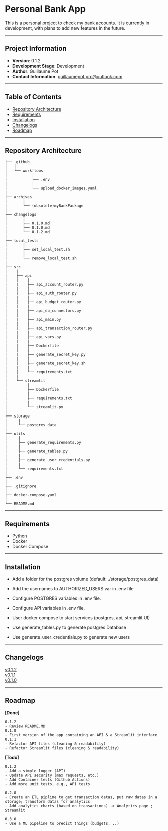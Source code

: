 # Personal Bank App

This is a personal project to check my bank accounts. It is currently in development, with plans to add new features in the future.

---


## Project Information

- **Version**: 0.1.2
- **Development Stage**: Development
- **Author**: Guillaume Pot
- **Contact Information**: guillaumepot.pro@outlook.com

---


## Table of Contents
- [Repository Architecture](#repository-architecture)
- [Requirements](#requirements)
- [Installation](#installation)
- [Changelogs](#Changelogs)
- [Roadmap](#roadmap)

---


## Repository Architecture

```
├── .github
│   │
│   └── workflows
|           |
|           ├── .env
|           |
|           └── upload_docker_images.yaml
|   
├── archives
|       |
|       └── (obsolete)myBankPackage
|        
├── changelogs
|       |
|       ├── 0.1.0.md
|       ├── 0.1.0.md
|       └── 0.1.2.md
|        
├── local_tests
|       |
|       ├── set_local_test.sh
|       |
|       └── remove_local_test.sh
|
├── src
|    |
|    ├── api
|    |    |
|    |    ├── api_account_router.py
|    |    |
|    |    ├── api_auth_router.py
|    |    |
|    |    ├── api_budget_router.py
|    |    |
|    |    ├── api_db_connectors.py
|    |    |
|    |    ├── api_main.py
|    |    |
|    |    ├── api_transaction_router.py
|    |    |
|    |    ├── api_vars.py
|    |    |
|    |    ├── Dockerfile
|    |    |
|    |    ├── generate_secret_key.py
|    |    |
|    |    ├── generate_secret_key.sh
|    |    |
|    |    └── requirements.txt
|    |
|    └── streamlit
|         |
|         ├── Dockerfile
|         |
|         ├── requirements.txt
|         |
|         └── streamlit.py
|
├── storage
|     |
|     └── postgres_data
|
├── utils
|     |
|     ├── generate_requirements.py
|     |
|     ├── generate_tables.py
|     |
|     ├── generate_user_credentials.py
|     |
|     └── requirements.txt
|
├── .env
|
├── .gitignore
│
├── docker-compose.yaml
│
└── README.md
```

---

## Requirements
- Python
- Docker
- Docker Compose

---

## Installation
- Add a folder for the postgres volume (default: ./storage/postgres_data)
- Add the usernames to AUTHORIZED_USERS var in .env file
- Configure POSTGRES variables in .env file.
- Configure API variables in .env file.


- User docker compose to start services (postgres, api, streamlit UI)
- Use generate_tables.py to generate postgres Database
- Use generate_user_credentials.py to generate new users

---

## Changelogs

[v0.1.2](./changelogs/0.1.2.md)  
[v0.1.1](./changelogs/0.1.1.md)  
[v0.1.0](./changelogs/0.1.0.md)



---

## Roadmap

**[Done]**
```
0.1.2
- Review README.MD
0.1.0
- First version of the app containing an API & a Streamlit interface
0.1.1
- Refactor API files (cleaning & readability)
- Refactor Streamlit files (cleaning & readability)
```


**[Todo]**  
```
0.1.2
- Add a simple logger (API)
- Update API security (max requests, etc.)
- Add Container tests (Github Actions)
- Add more unit tests, e.g., API tests

0.2.0
- Create an ETL pipline to get transaction datas, put raw datas in a storage; transform datas for analytics
- Add analytics charts (based on transactions) -> Analytics page ; Streamlit

0.3.0
- Use a ML pipeline to predict things (budgets, ..)
```

